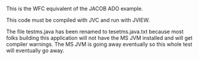 This is the WFC equivalent of the JACOB ADO example.

This code must be compiled with JVC and run with JVIEW.

The file testms.java has been renamed to tesetms.java.txt
because most folks building this application will
not have the MS JVM installed and will get compiler 
warnings.  The MS JVM is going away eventually
so this whole test will eventually go away.